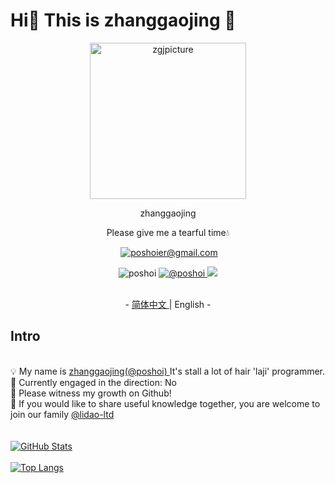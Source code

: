 # Hi👋 This is zhanggaojing 👋

<p align="center">
   <img width="250px"src="https://c-ssl.duitang.com/uploads/item/201702/18/20170218214611_xamfN.thumb.1000_0.jpeg" align="center" alt="zgjpicture"/>
   <p align="center">zhanggaojing</p>
   <p align="center">Please give me a tearful time💧</p>
   <p align="center"> <img scr=https://img.shields.io/badge/poshoier@gmail.com-c14438?style=flat&logo=Gmail&logoColor=white&link=mailto:poshoier@gmail.com>
      <a href="mailto:poshoier@gmail.com">
        <img alt="poshoier@gmail.com" src="https://img.shields.io/badge/poshoier@gmail.com-c14438?style=flat&logo=Gmail&logoColor=white&link=mailto:poshoier@gmail.com" />     
       </a>
   <p align="center"> <img src=https://komarev.com/ghpvc/?username=poshoi alt=poshoi /> 
      <a href="https://github.com/poshoi">
        <img alt="@poshoi" src="https://img.shields.io/badge/-organization:lidao-grey?style=flat&logo=github&logoColor=white&link=https://github.com/lidao-ltd/" />     
       </a>
       <a href="https://github.com/poshoi">
          <img src=https://img.shields.io/github/followers/poshoi?style=social> 
      </a>
   </p>

</p>
<p align="center"><br>-  <a href="README_en.md"> 简体中文 </a>  |   English  -


## Intro

</br>
💡 My name is <a href="https://github.com/poshoi"> zhanggaojing(@poshoi) </a>  It's stall a lot of hair 'laji' programmer.</br>
🐣 Currently engaged in the direction: No </br>
🤭 Please witness my growth on Github! </br>
🤩 If you would like to share useful knowledge together, you are welcome to join our family <a href="https://github.com/lidao-ltd"> @lidao-ltd </a> </br>
</br>
</br>
<a href="https://github.com/poshoi">
  <img align="center" alt="GitHub Stats" src="https://github-readme-stats.vercel.app/api?username=poshoi&theme=tokyonight&show_icons=true&include_all_commits=true" />
</a>
</br>
</br>
<a href="https://github.com/poshoi">
  <img align="center" alt="Top Langs" src="https://github-readme-stats.vercel.app/api/top-langs/?username=poshoi&layout=compact" />
</a>

